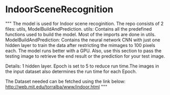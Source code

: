 # IndoorSceneRecognition
"""
The model is used for Indoor scene recoginition. The repo consists of 2 files: utils, ModelBuildAndPrediction. 
utils: Contains all the predefined functions used to build the model. Most of the imports are done in utils. 
ModelBuildAndPrediction: Contains the neural network CNN with just one hidden layer to train the data after restricting the mimages to 100 pixels each. The model runs better with a GPU. Also, use this section to pass the testing image to retrieve the end result or the prediction for your test image.

Details: 1 hidden layer. Epoch is set to 5 to reduce run time.The images in the input dataset also determines the run time for each Epoch.

The Dataset needed can be fetched using the link below: 
http://web.mit.edu/torralba/www/indoor.html
"""
